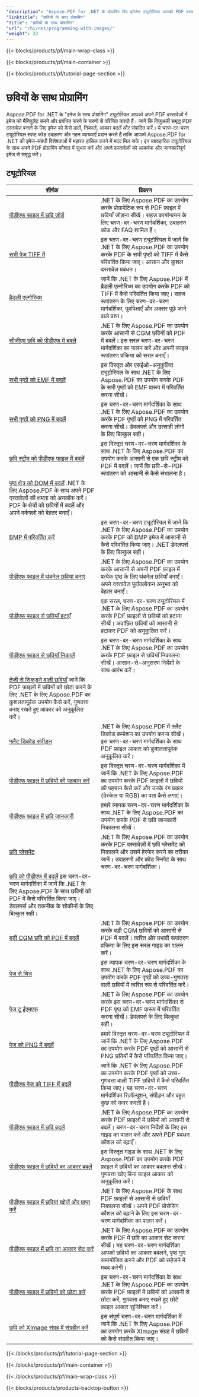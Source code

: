 ```yaml
---
"description": "Aspose.PDF for .NET के प्रोग्रामिंग विद इमेजेस ट्यूटोरियल आपको PDF दस्तावेज़ों में छवियों को हेरफेर और प्रबंधित करना सिखाते हैं।"
"linktitle": "छवियों के साथ प्रोग्रामिंग"
"title": "छवियों के साथ प्रोग्रामिंग"
"url": "/hi/net/programming-with-images/"
"weight": 22
---
```


{{< blocks/products/pf/main-wrap-class >}}

{{< blocks/products/pf/main-container >}}

{{< blocks/products/pf/tutorial-page-section >}}

# छवियों के साथ प्रोग्रामिंग


Aspose.PDF for .NET के "इमेज के साथ प्रोग्रामिंग" ट्यूटोरियल आपको अपने PDF दस्तावेज़ों में इमेज को मैनिपुलेट करने और प्रबंधित करने के चरणों से परिचित कराते हैं। जानें कि विज़ुअली समृद्ध PDF दस्तावेज़ बनाने के लिए इमेज को कैसे डालें, निकालें, आकार बदलें और संपादित करें। ये चरण-दर-चरण ट्यूटोरियल स्पष्ट कोड उदाहरण और गहन व्याख्याएँ प्रदान करते हैं ताकि आपको Aspose.PDF for .NET की इमेज-संबंधी विशेषताओं में महारत हासिल करने में मदद मिल सके। इन व्यावहारिक ट्यूटोरियल के साथ अपने PDF प्रोग्रामिंग कौशल में सुधार करें और अपने दस्तावेज़ों को आकर्षक और जानकारीपूर्ण इमेज से समृद्ध करें।

## ट्यूटोरियल
| शीर्षक | विवरण |
| --- | --- | 
| [पीडीएफ फाइल में छवि जोड़ें](./add-image/) | .NET के लिए Aspose.PDF का उपयोग करके प्रोग्रामेटिक रूप से PDF फ़ाइल में छवियाँ जोड़ना सीखें। सहज कार्यान्वयन के लिए चरण-दर-चरण मार्गदर्शिका, उदाहरण कोड और FAQ शामिल हैं। |  
| [सभी पेज TIFF में](./all-pages-to-tiff/) | इस चरण-दर-चरण ट्यूटोरियल में जानें कि .NET के लिए Aspose.PDF का उपयोग करके PDF के सभी पृष्ठों को TIFF में कैसे परिवर्तित किया जाए। आसान और कुशल दस्तावेज़ प्रबंधन। |  
| [ब्रैडली एल्गोरिदम](./bradley-algorithm/) | जानें कि .NET के लिए Aspose.PDF में ब्रैडली एल्गोरिथ्म का उपयोग करके PDF को TIFF में कैसे परिवर्तित किया जाए। सहज रूपांतरण के लिए चरण-दर-चरण मार्गदर्शिका, पूर्वापेक्षाएँ और अक्सर पूछे जाने वाले प्रश्न। |  
| [सीजीएम छवि को पीडीएफ में बदलें](./cgm-image-to-pdf/) | .NET के लिए Aspose.PDF का उपयोग करके आसानी से CGM छवियों को PDF में बदलें। इस सरल चरण-दर-चरण मार्गदर्शिका का पालन करें और अपनी फ़ाइल रूपांतरण प्रक्रिया को सरल बनाएँ। |  
| [सभी पृष्ठों को EMF में बदलें](./convert-all-pages-to-emf/) | इस विस्तृत और एसईओ-अनुकूलित ट्यूटोरियल के साथ .NET के लिए Aspose.PDF का उपयोग करके PDF के सभी पृष्ठों को EMF प्रारूप में परिवर्तित करना सीखें। |  
| [सभी पृष्ठों को PNG में बदलें](./convert-all-pages-to-png/) | इस चरण-दर-चरण मार्गदर्शिका के साथ .NET के लिए Aspose.PDF का उपयोग करके PDF पृष्ठों को PNG में परिवर्तित करना सीखें। डेवलपर्स और उत्साही लोगों के लिए बिल्कुल सही। |  
| [छवि स्ट्रीम को पीडीएफ फाइल में बदलें](./convert-image-stream-to-pdf/) | इस विस्तृत चरण-दर-चरण मार्गदर्शिका के साथ .NET के लिए Aspose.PDF का उपयोग करके आसानी से एक छवि स्ट्रीम को PDF में बदलें। जानें कि छवि-से-PDF रूपांतरण को आसानी से कैसे संभालना है। |  
| [पृष्ठ क्षेत्र को DOM में बदलें](./convert-page-region-to-dom/) .NET के लिए Aspose.PDF के साथ अपने PDF दस्तावेज़ों की क्षमता को अनलॉक करें। PDF के क्षेत्रों को छवियों में बदलें और अपने वर्कफ़्लो को बेहतर बनाएँ। |  
| [BMP में परिवर्तित करें](./convert-to-bmp/) | इस चरण-दर-चरण ट्यूटोरियल में जानें कि .NET के लिए Aspose.PDF का उपयोग करके PDF को BMP इमेज में आसानी से कैसे परिवर्तित किया जाए। .NET डेवलपर्स के लिए बिल्कुल सही। |  
| [पीडीएफ फाइल में थंबनेल छवियां बनाएं](./create-thumbnail-images/) | .NET के लिए Aspose.PDF का उपयोग करके आसानी से अपनी PDF फ़ाइल में प्रत्येक पृष्ठ के लिए थंबनेल छवियाँ बनाएँ। अपने दस्तावेज़ पूर्वावलोकन अनुभव को बेहतर बनाएँ। |  
| [पीडीएफ फाइल से छवियाँ हटाएँ](./delete-images/) | एक सरल, चरण-दर-चरण ट्यूटोरियल में .NET के लिए Aspose.PDF का उपयोग करके PDF फ़ाइलों से छवियों को हटाना सीखें। अवांछित छवियों को आसानी से हटाकर PDF को अनुकूलित करें। |  
| [पीडीएफ फाइल से छवियाँ निकालें](./extract-images/) | इस चरण-दर-चरण मार्गदर्शिका के साथ .NET के लिए Aspose.PDF का उपयोग करके PDF फ़ाइल से छवियाँ निकालना सीखें। आसान-से-अनुसरण निर्देशों के साथ आरंभ करें। |  
| [तेजी से सिकुड़ने वाली छवियाँ](./fast-shrink-images/) जानें कि PDF फ़ाइलों में छवियों को छोटा करने के लिए .NET के लिए Aspose.PDF का कुशलतापूर्वक उपयोग कैसे करें, गुणवत्ता बनाए रखते हुए आकार को अनुकूलित करें। |  
| [फ्लैट डिकोड संपीड़न](./flate-decode-compression/) | .NET के लिए Aspose.PDF में फ़्लैट डिकोड कम्प्रेशन का उपयोग करना सीखें। इस चरण-दर-चरण मार्गदर्शिका के साथ PDF फ़ाइल आकार को कुशलतापूर्वक अनुकूलित करें। |  
| [पीडीएफ फाइल में छवियों की पहचान करें](./identify-images/) | इस विस्तृत चरण-दर-चरण मार्गदर्शिका में जानें कि .NET के लिए Aspose.PDF का उपयोग करके PDF फ़ाइलों में छवियों की पहचान कैसे करें और उनके रंग प्रकार (ग्रेस्केल या RGB) का पता कैसे लगाएं। |  
| [पीडीएफ फाइल में छवि जानकारी](./image-information/) | हमारे व्यापक चरण-दर-चरण मार्गदर्शिका के साथ .NET के लिए Aspose.PDF का उपयोग करके PDF से छवि जानकारी निकालना सीखें। |  
| [छवि प्लेसमेंट](./image-placements/) | .NET के लिए Aspose.PDF का उपयोग करके PDF दस्तावेज़ों में छवि प्लेसमेंट को निकालने और उसमें हेरफेर करने का तरीका जानें। उदाहरणों और कोड स्निपेट के साथ चरण-दर-चरण मार्गदर्शिका। |  
| [छवि को पीडीएफ में बदलें](./image-to-pdf/) इस चरण-दर-चरण मार्गदर्शिका में जानें कि .NET के लिए Aspose.PDF के साथ छवियों को PDF में कैसे परिवर्तित किया जाए। डेवलपर्स और तकनीक के शौकीनों के लिए बिल्कुल सही। |  
| [बड़ी CGM छवि को PDF में बदलें](./large-cgm-image-to-pdf/) | .NET के लिए Aspose.PDF का उपयोग करके बड़ी CGM छवियों को आसानी से PDF में बदलें। त्वरित और प्रभावी रूपांतरण प्रक्रिया के लिए इस सरल गाइड का पालन करें। |  
| [पेज से चित्र](./pages-to-images/) | इस व्यापक चरण-दर-चरण मार्गदर्शिका के साथ .NET के लिए Aspose.PDF का उपयोग करके PDF पृष्ठों को उच्च-गुणवत्ता वाली छवियों में त्वरित रूप से परिवर्तित करें। |  
| [पेज टू ईएमएफ](./page-to-emf/) | .NET के लिए Aspose.PDF का उपयोग करके इस चरण-दर-चरण मार्गदर्शिका से PDF पृष्ठ को EMF प्रारूप में परिवर्तित करना सीखें। डेवलपर्स के लिए बिल्कुल सही। |  
| [पेज को PNG में बदलें](./page-to-png/) | हमारे विस्तृत चरण-दर-चरण ट्यूटोरियल में जानें कि .NET के लिए Aspose.PDF का उपयोग करके PDF पृष्ठों को आसानी से PNG छवियों में कैसे परिवर्तित किया जाए। |  
| [पीडीएफ पेज को TIFF में बदलें](./page-to-tiff/) | जानें कि .NET के लिए Aspose.PDF का उपयोग करके PDF पृष्ठों को उच्च-गुणवत्ता वाली TIFF छवियों में कैसे परिवर्तित किया जाए। यह चरण-दर-चरण मार्गदर्शिका रिज़ॉल्यूशन, संपीड़न और बहुत कुछ को कवर करती है। |  
| [पीडीएफ फाइल में छवि बदलें](./replace-image/) | .NET के लिए Aspose.PDF का उपयोग करके PDF फ़ाइलों में छवियों को आसानी से बदलें। चरण-दर-चरण निर्देशों के लिए इस गाइड का पालन करें और अपने PDF प्रबंधन कौशल को बढ़ाएँ। |  
| [पीडीएफ फाइल में छवियों का आकार बदलें](./resize-images/) | इस विस्तृत गाइड के साथ .NET के लिए Aspose.PDF का उपयोग करके PDF फ़ाइल में छवियों का आकार बदलना सीखें। गुणवत्ता खोए बिना फ़ाइल आकार को अनुकूलित करें। |  
| [पीडीएफ फाइल में छवियां खोजें और प्राप्त करें](./search-and-get-images/) | .NET के लिए Aspose.PDF के साथ PDF फ़ाइलों से आसानी से छवियाँ निकालना सीखें। अपने PDF प्रोसेसिंग कौशल को बढ़ाने के लिए इस चरण-दर-चरण मार्गदर्शिका का पालन करें। |  
| [पीडीएफ फाइल में छवि का आकार सेट करें](./set-image-size/) | .NET के लिए Aspose.PDF का उपयोग करके PDF में छवि का आकार सेट करना सीखें। यह चरण-दर-चरण मार्गदर्शिका आपको छवियों का आकार बदलने, पृष्ठ गुण समायोजित करने और PDF को सहेजने में मदद करेगी। |  
| [पीडीएफ फाइल में छवियों को छोटा करें](./shrink-images/) | इस चरण-दर-चरण मार्गदर्शिका के साथ .NET के लिए Aspose.PDF का उपयोग करके PDF फ़ाइलों में छवियों को आसानी से छोटा करें, गुणवत्ता बनाए रखते हुए छोटे फ़ाइल आकार सुनिश्चित करें। |  
| [छवि को XImage संग्रह में संग्रहीत करें](./store-image-in-ximage-collection/) | इस संपूर्ण चरण-दर-चरण मार्गदर्शिका में जानें कि .NET के लिए Aspose.PDF का उपयोग करके XImage संग्रह में छवियों को कैसे संग्रहीत किया जाए। |  

{{< /blocks/products/pf/tutorial-page-section >}}

{{< /blocks/products/pf/main-container >}}

{{< /blocks/products/pf/main-wrap-class >}}

{{< blocks/products/products-backtop-button >}}